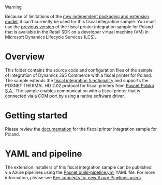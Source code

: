 > [!WARNING]
> Because of limitations of the [new independent packaging and extension model](https://docs.microsoft.com/dynamics365/commerce/dev-itpro/build-pipeline), it can't currently be used for this fiscal integration sample. You must use the [previous version](https://docs.microsoft.com/en-us/dynamics365/commerce/localizations/emea-pol-fpi-sample) of the fiscal printer integration sample for Poland that is available in the Retail SDK on a developer virtual machine (VM) in Microsoft Dynamics Lifecycle Services (LCS).

# Overview

This folder contains the source code and configuration files of the sample of integration of Dynamics 365 Commerce with a fiscal printer for Poland. The sample extends the [fiscal integration functionality](https://docs.microsoft.com/en-us/dynamics365/commerce/localizations/fiscal-integration-for-retail-channel) and supports the POSNET THERMAL HD 2.02 protocol for fiscal printers from [Posnet Polska S.A.](https://www.posnet.com.pl/).
The sample enables communication with a fiscal printer that is connected via a COM port by using a native software driver.

# Getting started

Please review the [documentation](https://docs.microsoft.com/en-us/dynamics365/commerce/localizations/emea-pol-fpi-sample) for the fiscal printer integration sample for Poland.

# YAML and pipeline

The extension installers of this fiscal integration sample can be published via Azure pipelines using the [Posnet build-pipeline.yml](../../../Pipeline/YAML_Files/Posnet%20build-pipeline.yml) YAML file. For more information, please see [Key concepts for new Azure Pipelines users](https://docs.microsoft.com/azure/devops/pipelines/get-started/key-pipelines-concepts?view=azure-devops).